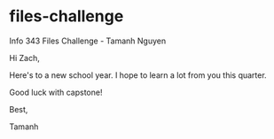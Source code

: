 files-challenge
===============

Info 343 Files Challenge - Tamanh Nguyen

Hi Zach,

Here's to a new school year. I hope to learn a lot from you this quarter.

Good luck with capstone!

Best,

Tamanh